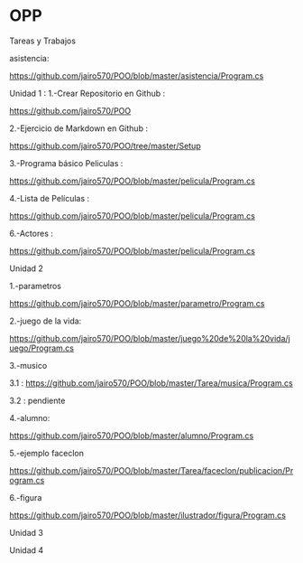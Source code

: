 # OPP 
Tareas y Trabajos


asistencia:

https://github.com/jairo570/POO/blob/master/asistencia/Program.cs

Unidad 1 :
1.-Crear Repositorio en Github :


https://github.com/jairo570/POO


2.-Ejercicio de Markdown en Github : 


https://github.com/jairo570/POO/tree/master/Setup


3.-Programa básico Peliculas :


https://github.com/jairo570/POO/blob/master/pelicula/Program.cs


4.-Lista de Películas  :


https://github.com/jairo570/POO/blob/master/pelicula/Program.cs


6.-Actores :


https://github.com/jairo570/POO/blob/master/pelicula/Program.cs

Unidad 2

1.-parametros 

https://github.com/jairo570/POO/blob/master/parametro/Program.cs

2.-juego de la vida:

https://github.com/jairo570/POO/blob/master/juego%20de%20la%20vida/juego/Program.cs

3.-musico

3.1 : https://github.com/jairo570/POO/blob/master/Tarea/musica/Program.cs

3.2 : pendiente


4.-alumno:

https://github.com/jairo570/POO/blob/master/alumno/Program.cs

5.-ejemplo faceclon

https://github.com/jairo570/POO/blob/master/Tarea/faceclon/publicacion/Program.cs

6.-figura

https://github.com/jairo570/POO/blob/master/ilustrador/figura/Program.cs


Unidad 3


Unidad 4
